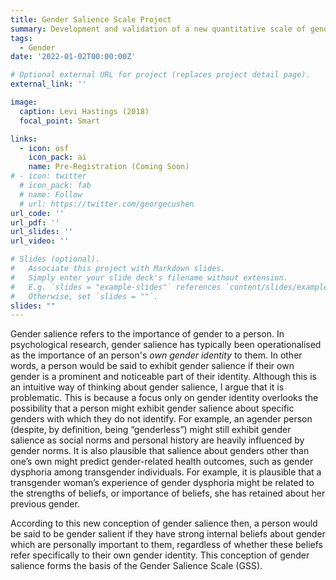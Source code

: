 ```yaml
---
title: Gender Salience Scale Project
summary: Development and validation of a new quantitative scale of gender salience, the importance of gender to individuals in everyday life.
tags:
  - Gender
date: '2022-01-02T00:00:00Z'

# Optional external URL for project (replaces project detail page).
external_link: ''

image:
  caption: Levi Hastings (2018)
  focal_point: Smart

links: 
  - icon: osf
    icon_pack: ai
    name: Pre-Registration (Coming Soon)
# - icon: twitter
  # icon_pack: fab
  # name: Follow
  # url: https://twitter.com/georgecushen
url_code: ''
url_pdf: ''
url_slides: ''
url_video: ''

# Slides (optional).
#   Associate this project with Markdown slides.
#   Simply enter your slide deck's filename without extension.
#   E.g. `slides = "example-slides"` references `content/slides/example-slides.md`.
#   Otherwise, set `slides = ""`.
slides: ""
---
```


Gender salience refers to the importance of gender to a person. In psychological research, gender salience has typically been operationalised as the importance of an person's *own gender identity* to them. In other words, a person would be said to exhibit gender salience if their own gender is a prominent and noticeable part of their identity. Although this is an intuitive way of thinking about gender salience, I argue that it is problematic. This is because a focus only on gender identity overlooks the possibility that a person might exhibit gender salience about specific genders with which they do not identify. For example, an agender person (despite, by definition, being “genderless”) might still exhibit gender salience as social norms and personal history are heavily influenced by gender norms. It is also plausible that salience about genders other than one’s own might predict gender-related health outcomes, such as gender dysphoria among transgender individuals. For example, it is plausible that a transgender woman’s experience of gender dysphoria might be related to the strengths of beliefs, or importance of beliefs, she has retained about her previous gender.

According to this new conception of gender salience then, a person would be said to be gender salient if they have strong internal beliefs about gender which are personally important to them, regardless of whether these beliefs refer specifically to their own gender identity. This conception of gender salience forms the basis of the Gender Salience Scale (GSS).
